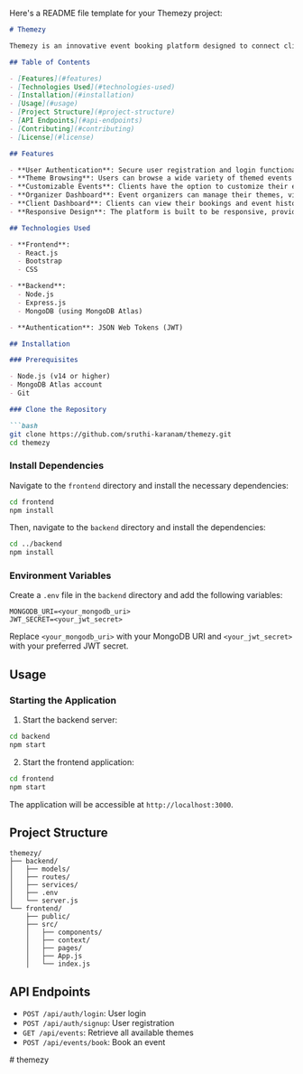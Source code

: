 Here's a README file template for your Themezy project:

```markdown
# Themezy

Themezy is an innovative event booking platform designed to connect clients with themed event organizers. It offers a seamless experience for users to explore, book, and customize events based on predefined themes or their own preferences.

## Table of Contents

- [Features](#features)
- [Technologies Used](#technologies-used)
- [Installation](#installation)
- [Usage](#usage)
- [Project Structure](#project-structure)
- [API Endpoints](#api-endpoints)
- [Contributing](#contributing)
- [License](#license)

## Features

- **User Authentication**: Secure user registration and login functionality.
- **Theme Browsing**: Users can browse a wide variety of themed events offered by various organizers.
- **Customizable Events**: Clients have the option to customize their events according to their preferences.
- **Organizer Dashboard**: Event organizers can manage their themes, view bookings, and interact with clients.
- **Client Dashboard**: Clients can view their bookings and event history.
- **Responsive Design**: The platform is built to be responsive, providing a seamless experience across devices.

## Technologies Used

- **Frontend**:
  - React.js
  - Bootstrap
  - CSS

- **Backend**:
  - Node.js
  - Express.js
  - MongoDB (using MongoDB Atlas)

- **Authentication**: JSON Web Tokens (JWT)

## Installation

### Prerequisites

- Node.js (v14 or higher)
- MongoDB Atlas account
- Git

### Clone the Repository

```bash
git clone https://github.com/sruthi-karanam/themezy.git
cd themezy
```

### Install Dependencies

Navigate to the `frontend` directory and install the necessary dependencies:

```bash
cd frontend
npm install
```

Then, navigate to the `backend` directory and install the dependencies:

```bash
cd ../backend
npm install
```

### Environment Variables

Create a `.env` file in the `backend` directory and add the following variables:

```
MONGODB_URI=<your_mongodb_uri>
JWT_SECRET=<your_jwt_secret>
```

Replace `<your_mongodb_uri>` with your MongoDB URI and `<your_jwt_secret>` with your preferred JWT secret.

## Usage

### Starting the Application

1. Start the backend server:

```bash
cd backend
npm start
```

2. Start the frontend application:

```bash
cd frontend
npm start
```

The application will be accessible at `http://localhost:3000`.

## Project Structure

```
themezy/
├── backend/
│   ├── models/
│   ├── routes/
│   ├── services/
│   ├── .env
│   └── server.js
└── frontend/
    ├── public/
    ├── src/
    │   ├── components/
    │   ├── context/
    │   ├── pages/
    │   ├── App.js
    │   └── index.js
```

## API Endpoints

- `POST /api/auth/login`: User login
- `POST /api/auth/signup`: User registration
- `GET /api/events`: Retrieve all available themes
- `POST /api/events/book`: Book an event

#   t h e m e z y  
 